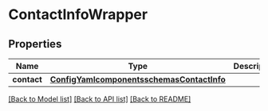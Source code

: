 # ContactInfoWrapper

## Properties
Name | Type | Description | Notes
------------ | ------------- | ------------- | -------------
**contact** | [**ConfigYamlcomponentsschemasContactInfo**](ConfigYamlcomponentsschemasContactInfo.md) |  | 

[[Back to Model list]](../README.md#documentation-for-models) [[Back to API list]](../README.md#documentation-for-api-endpoints) [[Back to README]](../README.md)

